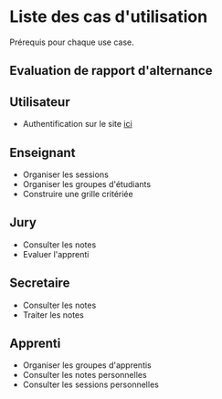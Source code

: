 # Liste des cas d'utilisation

Prérequis pour chaque use case.
## Evaluation de rapport d'alternance

## Utilisateur
* Authentification sur le site [ici](./Utilisateur/Login.md)
## Enseignant
* Organiser les sessions
* Organiser les groupes d'étudiants
* Construire une grille critériée
## Jury
* Consulter les notes
* Evaluer l'apprenti
## Secretaire
* Consulter les notes
* Traiter les notes
## Apprenti
* Organiser les groupes d'apprentis
* Consulter les notes personnelles
* Consulter les sessions personnelles
